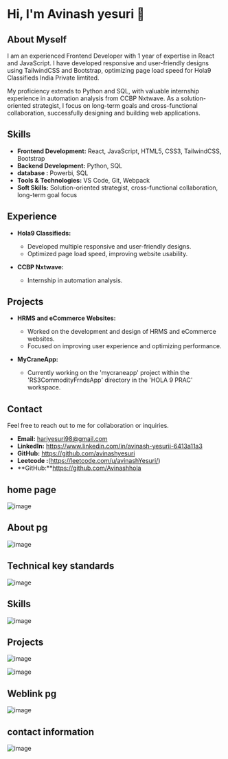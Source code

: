 # Hi, I'm Avinash yesuri 👋
## About Myself


I am an experienced Frontend Developer with 1 year of expertise in React and JavaScript. I have developed responsive and user-friendly designs using TailwindCSS and Bootstrap, optimizing page load speed for Hola9 Classifieds India Private limtited.

My proficiency extends to Python and SQL, with valuable internship experience in automation analysis from CCBP Nxtwave. As a solution-oriented strategist, I focus on long-term goals and cross-functional collaboration, successfully designing and building web applications.

## Skills

- **Frontend Development:** React, JavaScript, HTML5, CSS3, TailwindCSS, Bootstrap
- **Backend Development:** Python, SQL 
- **database :** Powerbi, SQL
- **Tools & Technologies:** VS Code, Git, Webpack
- **Soft Skills:** Solution-oriented strategist, cross-functional collaboration, long-term goal focus

## Experience

- **Hola9 Classifieds:**
  - Developed multiple responsive and user-friendly designs.
  - Optimized page load speed, improving website usability.

- **CCBP Nxtwave:**
  - Internship in automation analysis.

## Projects

- **HRMS and eCommerce Websites:**
  - Worked on the development and design of HRMS and eCommerce websites.
  - Focused on improving user experience and optimizing performance.

- **MyCraneApp:**
  - Currently working on the 'mycraneapp' project within the 'RS3CommodityFrndsApp' directory in the 'HOLA 9 PRAC' workspace.

## Contact

Feel free to reach out to me for collaboration or inquiries.

- **Email:** hariyesuri98@gmail.com
- **LinkedIn:** https://www.linkedin.com/in/avinash-yesurii-6413a11a3
- **GitHub:** https://github.com/avinashyesuri
- **Leetcode :**(https://leetcode.com/u/avinashYesuri/)
- **GitHub:**https://github.com/Avinashhola


## home page 
![image](https://github.com/user-attachments/assets/39ee6b26-ad95-423d-bf3a-df175cf5906c)

## About pg 
![image](https://github.com/user-attachments/assets/d9614db7-327b-4997-9d36-14dab4b3b3a8)

## Technical key standards
![image](https://github.com/user-attachments/assets/e8db4fdc-8206-481e-8617-54a05b55253b)

## Skills 
![image](https://github.com/user-attachments/assets/b31e6c8c-ce90-4be9-99c8-2bbd4d0c9028)

## Projects
![image](https://github.com/user-attachments/assets/2af1fd5f-0ebc-48ea-a15f-ec1b27f37934)

![image](https://github.com/user-attachments/assets/eb54bc98-7286-4f63-9d91-0610927027e9)

## Weblink pg
![image](https://github.com/user-attachments/assets/3704dec3-d8ac-499a-a566-b4f5caa931c4)

## contact information
![image](https://github.com/user-attachments/assets/342e84e4-ff9f-418b-9b52-a7ddfd3d2677)


